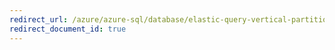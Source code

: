 ```yaml
---
redirect_url: /azure/azure-sql/database/elastic-query-vertical-partitioning
redirect_document_id: true
---
```

